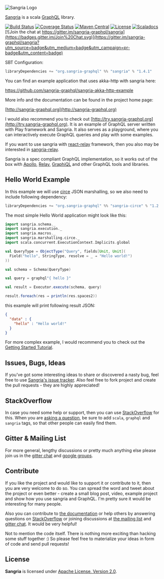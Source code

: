 ![Sangria Logo](http://sangria-graphql.org/assets/img/sangria-logo.svg)

[Sangria](http://sangria-graphql.org/) is a scala [GraphQL](http://facebook.github.io/graphql/) library.

[![Build Status](https://travis-ci.org/sangria-graphql/sangria.svg?branch=master)](https://travis-ci.org/sangria-graphql/sangria) [![Coverage Status](http://coveralls.io/repos/sangria-graphql/sangria/badge.svg?branch=master&service=github)](http://coveralls.io/github/sangria-graphql/sangria?branch=master) [![Maven Central](https://maven-badges.herokuapp.com/maven-central/org.sangria-graphql/sangria_2.11/badge.svg)](https://maven-badges.herokuapp.com/maven-central/org.sangria-graphql/sangria_2.11) [![License](http://img.shields.io/:license-Apache%202-brightgreen.svg)](http://www.apache.org/licenses/LICENSE-2.0.txt) [![Scaladocs](https://www.javadoc.io/badge/org.sangria-graphql/sangria_2.12.svg?label=docs)](https://www.javadoc.io/doc/org.sangria-graphql/sangria_2.12) [![Join the chat at https://gitter.im/sangria-graphql/sangria](https://badges.gitter.im/Join%20Chat.svg)](https://gitter.im/sangria-graphql/sangria?utm_source=badge&utm_medium=badge&utm_campaign=pr-badge&utm_content=badge)

SBT Configuration:

```scala
libraryDependencies += "org.sangria-graphql" %% "sangria" % "1.4.1"
``` 

You can find an example application that uses akka-http with sangria here:

https://github.com/sangria-graphql/sangria-akka-http-example

More info and the documentation can be found in the project home page:

[http://sangria-graphql.org](http://sangria-graphql.org)

I would also recommend you to check out [http://try.sangria-graphql.org](http://try.sangria-graphql.org).
It is an example of GraphQL server written with Play framework and Sangria. It also serves as a playground,
where you can interactively execute GraphQL queries and play with some examples.

If you want to use sangria with [react-relay](https://facebook.github.io/relay) framework, then you also may be interested in [sangria-relay](https://github.com/sangria-graphql/sangria-relay).

Sangria is a spec compliant GraphQL implementation, so it works out of the box with [Apollo](https://github.com/apollographql/apollo-client), [Relay](https://facebook.github.io/relay/), [GraphiQL](https://github.com/graphql/graphiql) and other GraphQL tools and libraries.


## Hello World Example

In this example we will use [circe](https://github.com/circe/circe) JSON marshalling, so we also need to include following dependency:

```scala
libraryDependencies += "org.sangria-graphql" %% "sangria-circe" % "1.2.1"
```

The most simple Hello World application might look like this:

```scala
import sangria.schema._
import sangria.execution._
import sangria.macros._
import sangria.marshalling.circe._
import scala.concurrent.ExecutionContext.Implicits.global

val QueryType = ObjectType("Query", fields[Unit, Unit](
  Field("hello", StringType, resolve = _ ⇒ "Hello world!")
))

val schema = Schema(QueryType)

val query = graphql"{ hello }"

val result = Executor.execute(schema, query)

result.foreach(res ⇒ println(res.spaces2))
```

this example will print following result JSON:

```json
{
  "data" : {
    "hello" : "Hello world!"
  }
}
```

For more complex example, I would recommend you to check out the [Getting Started Tutorial](https://sangria-graphql.org/getting-started/).

## Issues, Bugs, Ideas

If you've got some interesting ideas to share or discovered a nasty bug, feel free to use
[Sangria's issue tracker](https://github.com/sangria-graphql/sangria/issues).
Also feel free to fork project and create the pull requests - they are highly appreciated!

## StackOverflow

In case you need some help or support, then you can use [StackOverflow](http://stackoverflow.com/questions/tagged/sangria) for this.
When you are [asking a question](http://stackoverflow.com/questions/ask?tags=scala,graphql,sangria),
be sure to add `scala`, `graphql` and `sangria` tags, so that other people can easily find them.

## Gitter & Mailing List 

For more general, lengthy discussions or pretty much anything else please join us in the 
[gitter chat](https://gitter.im/sangria-graphql/sangria) and [google groups](https://groups.google.com/forum/#!forum/sangria-graphql).

## Contribute

If you like the project and would like to support it or contribute to it, then you are very welcome to do so.
You can spread the word and tweet about the project or even better - create a small blog post, video, example project and show how you use sangria and GraphQL.
I'm pretty sure it would be interesting for many people.

Also you can contribute to [the documentation](https://github.com/sangria-graphql/sangria-website) or help others by answering questions on
[StackOverflow](http://stackoverflow.com/questions/tagged/sangria) or joining discussions at [the mailing list](https://groups.google.com/forum/#!forum/sangria-graphql) and [gitter chat](https://gitter.im/sangria-graphql/sangria).
It would be very helpful!

Not to mention the code itself. There is nothing more exciting than hacking some stuff together :)
So please feel free to materialize your ideas in form of code and send pull requests! 

## License

**Sangria** is licensed under [Apache License, Version 2.0](http://www.apache.org/licenses/LICENSE-2.0).
